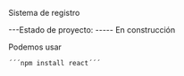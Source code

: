 Sistema de registro

---Estado de proyecto: ----- En construcción

Podemos usar 

    ´´´npm install react´´´
